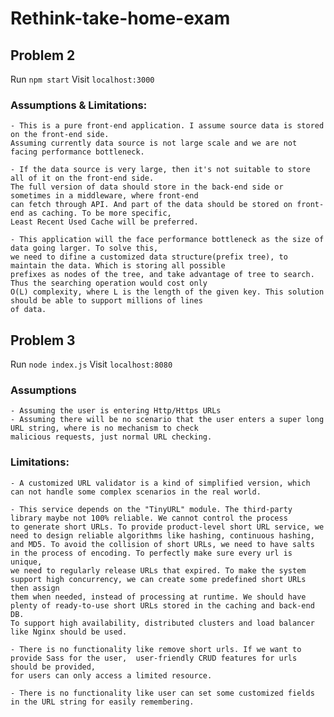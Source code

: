# Rethink-take-home-exam


## Problem 2 

Run `npm start`
Visit `localhost:3000`

### Assumptions & Limitations:

	- This is a pure front-end application. I assume source data is stored on the front-end side. 
	Assuming currently data source is not large scale and we are not facing performance bottleneck.

	- If the data source is very large, then it's not suitable to store all of it on the front-end side. 
	The full version of data should store in the back-end side or sometimes in a middleware, where front-end 
	can fetch through API. And part of the data should be stored on front-end as caching. To be more specific, 
	Least Recent Used Cache will be preferred.

	- This application will the face performance bottleneck as the size of data going larger. To solve this, 
	we need to difine a customized data structure(prefix tree), to maintain the data. Which is storing all possible 
	prefixes as nodes of the tree, and take advantage of tree to search. Thus the searching operation would cost only 
	O(L) complexity, where L is the length of the given key. This solution should be able to support millions of lines 
	of data. 





## Problem 3 

Run `node index.js`
Visit `localhost:8080`

### Assumptions 

	- Assuming the user is entering Http/Https URLs
	- Assuming there will be no scenario that the user enters a super long URL string, where is no mechanism to check 
	malicious requests, just normal URL checking.


### Limitations:

	- A customized URL validator is a kind of simplified version, which can not handle some complex scenarios in the real world.

	- This service depends on the "TinyURL" module. The third-party library maybe not 100% reliable. We cannot control the process 
	to generate short URLs. To provide product-level short URL service, we need to design reliable algorithms like hashing, continuous hashing, 
	and MD5. To avoid the collision of short URLs, we need to have salts in the process of encoding. To perfectly make sure every url is unique,
	we need to regularly release URLs that expired. To make the system support high concurrency, we can create some predefined short URLs then assign 
	them when needed, instead of processing at runtime. We should have plenty of ready-to-use short URLs stored in the caching and back-end DB. 
	To support high availability, distributed clusters and load balancer like Nginx should be used.   
	
	- There is no functionality like remove short urls. If we want to provide Sass for the user,  user-friendly CRUD features for urls should be provided, 
	for users can only access a limited resource.

	- There is no functionality like user can set some customized fields in the URL string for easily remembering. 
